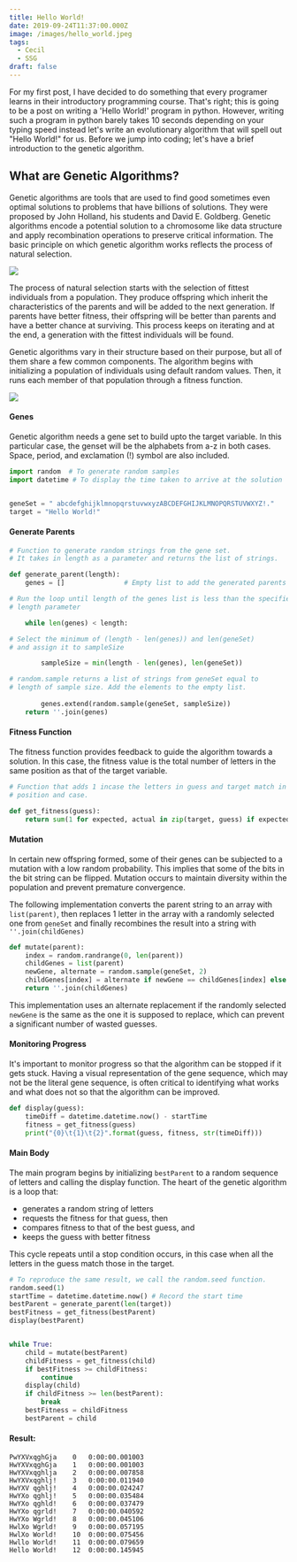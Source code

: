 ```yaml
---
title: Hello World!
date: 2019-09-24T11:37:00.000Z
image: /images/hello_world.jpeg
tags:
  - Cecil
  - SSG
draft: false
---
```

For my first post, I have decided to do something that every programer learns in their introductory programming course. That's right; this is going to be a post on writing a 'Hello World!' program in python. However, writing such a program in python barely takes 10 seconds depending on your typing speed instead let's write an evolutionary algorithm that will spell out "Hello World!" for us. Before we jump into coding; let's have a brief introduction to the genetic algorithm.

## What are Genetic Algorithms?

Genetic algorithms are tools that are used to find good sometimes even optimal solutions to problems that have billions of solutions. They were proposed by John Holland, his students and David E. Goldberg. Genetic algorithms encode a potential solution to a chromosome like data structure and apply recombination operations to preserve critical information. The basic principle on which genetic algorithm works reflects the process of natural selection.

![](/images/ga_1.jpg)

The process of natural selection starts with the selection of fittest individuals from a population. They produce offspring which inherit the characteristics of the parents and will be added to the next generation. If parents have better fitness, their offspring will be better than parents and have a better chance at surviving. This process keeps on iterating and at the end, a generation with the fittest individuals will be found.

Genetic algorithms vary in their structure based on their purpose, but all of them share a few common components. The algorithm begins with initializing a population of individuals using default random values. Then, it runs each member of that population through a fitness function.

![](/images/flow.jpg)

#### Genes

Genetic algorithm needs a gene set to build upto the target variable. In this particular case, the genset will be the alphabets from a-z in both cases. Space, period, and exclamation (!) symbol are also included. 

```python
import random  # To generate random samples
import datetime # To display the time taken to arrive at the solution


geneSet = " abcdefghijklmnopqrstuvwxyzABCDEFGHIJKLMNOPQRSTUVWXYZ!."
target = "Hello World!"
```

#### Generate Parents

```python
# Function to generate random strings from the gene set. 
# It takes in length as a parameter and returns the list of strings.

def generate_parent(length):
    genes = []               # Empty list to add the generated parents

# Run the loop until length of the genes list is less than the specified
# length parameter

    while len(genes) < length:

# Select the minimum of (length - len(genes)) and len(geneSet) 
# and assign it to sampleSize 

        sampleSize = min(length - len(genes), len(geneSet))

# random.sample returns a list of strings from geneSet equal to
# length of sample size. Add the elements to the empty list.
  
        genes.extend(random.sample(geneSet, sampleSize))
    return ''.join(genes)
```

#### Fitness Function

The fitness function provides feedback to guide the algorithm towards a solution. In this case, the fitness value is the total number of letters in the same position as that of the target variable.

```python
# Function that adds 1 incase the letters in guess and target match in 
# position and case.

def get_fitness(guess):
    return sum(1 for expected, actual in zip(target, guess) if expected == actual)
```

#### Mutation

In certain new offspring formed, some of their genes can be subjected to a mutation with a low random probability. This implies that some of the bits in the bit string can be flipped. Mutation occurs to maintain diversity within the population and prevent premature convergence.

The following implementation converts the parent string to an array with `list(parent)`, then replaces 1 letter in the array with a randomly selected one from `geneSet` and finally recombines the result into a string with `''.join(childGenes)`

```python
def mutate(parent):
    index = random.randrange(0, len(parent))
    childGenes = list(parent)
    newGene, alternate = random.sample(geneSet, 2)
    childGenes[index] = alternate if newGene == childGenes[index] else newGene
    return ''.join(childGenes)
```

This implementation uses an alternate replacement if the randomly selected `newGene` is the same as the one it is supposed to replace, which can prevent a significant number of wasted guesses.

#### Monitoring Progress

It's important to monitor progress so that the algorithm can be stopped if it gets stuck. Having a visual representation of the gene sequence, which may not be the literal gene sequence, is often critical to identifying what works and what does not so that the algorithm can be improved.

```python
def display(guess):
    timeDiff = datetime.datetime.now() - startTime
    fitness = get_fitness(guess)
    print("{0}\t{1}\t{2}".format(guess, fitness, str(timeDiff)))
```

#### Main Body

The main program begins by initializing `bestParent` to a random sequence of letters and calling the display function. The heart of the genetic algorithm is a loop that:

* generates a random string of letters
* requests the fitness for that guess, then
* compares fitness to that of the best guess, and
* keeps the guess with better fitness

This cycle repeats until a stop condition occurs, in this case when all the letters in the guess match those in the target.

```python
# To reproduce the same result, we call the random.seed function.
random.seed(1)
startTime = datetime.datetime.now() # Record the start time
bestParent = generate_parent(len(target)) 
bestFitness = get_fitness(bestParent)
display(bestParent)


while True:
    child = mutate(bestParent)
    childFitness = get_fitness(child)
    if bestFitness >= childFitness:
        continue
    display(child)
    if childFitness >= len(bestParent):
        break
    bestFitness = childFitness
    bestParent = child
```

#### Result:

```output
PwYXVxqghGja	0	0:00:00.001003
HwYXVxqghGja	1	0:00:00.001003
HwYXVxqghlja	2	0:00:00.007858
HwYXVxqghlj!	3	0:00:00.011940
HwYXV qghlj!	4	0:00:00.024247
HwYXo qghlj!	5	0:00:00.035484
HwYXo qghld!	6	0:00:00.037479
HwYXo qgrld!	7	0:00:00.040592
HwYXo Wgrld!	8	0:00:00.045106
HwlXo Wgrld!	9	0:00:00.057195
HwlXo World!	10	0:00:00.075456
Hwllo World!	11	0:00:00.079659
Hello World!	12	0:00:00.145945
```

